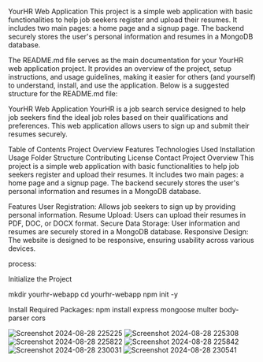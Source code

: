 YourHR Web Application
This project is a simple web application with basic functionalities to help job seekers register and upload their resumes. It includes two main pages: a home page and a signup page. The backend securely stores the user's personal information and resumes in a MongoDB database.


The README.md file serves as the main documentation for your YourHR web application project. It provides an overview of the project, setup instructions, and usage guidelines, making it easier for others (and yourself) to understand, install, and use the application. Below is a suggested structure for the README.md file:

YourHR Web Application
YourHR is a job search service designed to help job seekers find the ideal job roles based on their qualifications and preferences. This web application allows users to sign up and submit their resumes securely.

Table of Contents
Project Overview
Features
Technologies Used
Installation
Usage
Folder Structure
Contributing
License
Contact
Project Overview
This project is a simple web application with basic functionalities to help job seekers register and upload their resumes. It includes two main pages: a home page and a signup page. The backend securely stores the user's personal information and resumes in a MongoDB database.

Features
User Registration: Allows job seekers to sign up by providing personal information.
Resume Upload: Users can upload their resumes in PDF, DOC, or DOCX format.
Secure Data Storage: User information and resumes are securely stored in a MongoDB database.
Responsive Design: The website is designed to be responsive, ensuring usability across various devices.


process:

 Initialize the Project


mkdir yourhr-webapp
cd yourhr-webapp
npm init -y

Install Required Packages:
npm install express mongoose multer body-parser cors


![Screenshot 2024-08-28 225225](https://github.com/user-attachments/assets/0db6ef38-8c07-4231-bd36-8f45ae12273f)
![Screenshot 2024-08-28 225308](https://github.com/user-attachments/assets/de72f731-5f84-48cf-84c6-f5a8587fef70)
![Screenshot 2024-08-28 225822](https://github.com/user-attachments/assets/2ccd35c0-3de4-4756-bb6e-b3a64bb6c921)
![Screenshot 2024-08-28 225842](https://github.com/user-attachments/assets/e4f43f8f-4949-4441-9217-cedea3f72cc6)
![Screenshot 2024-08-28 230031](https://github.com/user-attachments/assets/7214e5a5-356a-443d-b057-4622b7a6b31d)
![Screenshot 2024-08-28 230541](https://github.com/user-attachments/assets/c3d8e297-db0a-4799-b469-1997c49a0f89)

